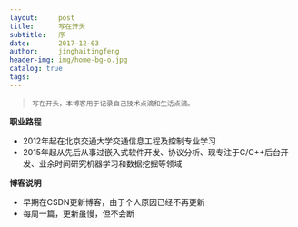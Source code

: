 ```yaml
---
layout:     post
title:      写在开头
subtitle:   序
date:       2017-12-03
author:     jinghaitingfeng
header-img: img/home-bg-o.jpg
catalog: true
tags:
---
```


>`写在开头，本博客用于记录自己技术点滴和生活点滴。`

**职业路程**

- 2012年起在北京交通大学交通信息工程及控制专业学习
- 2015年起从先后从事过嵌入式软件开发、协议分析、现专注于C/C++后台开发、业余时间研究机器学习和数据挖掘等领域

**博客说明**
- 早期在CSDN更新博客，由于个人原因已经不再更新
- 每周一篇，更新虽慢，但不会断


